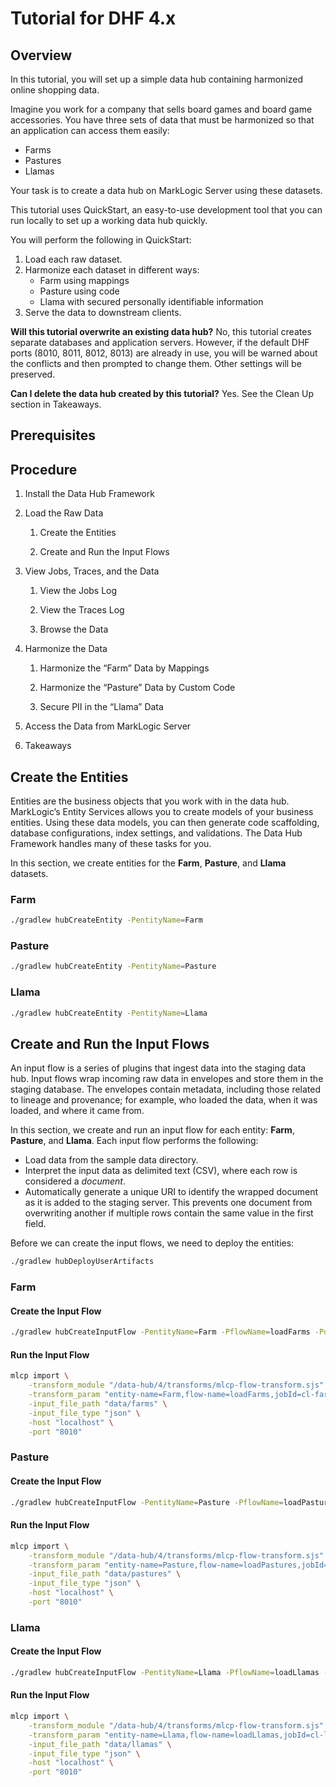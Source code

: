# Tutorial for DHF 4.x

## Overview
In this tutorial, you will set up a simple data hub containing harmonized online shopping data.

Imagine you work for a company that sells board games and board game accessories. You have three sets of data that must be harmonized so that an application can
access them easily:

* Farms
* Pastures
* Llamas

Your task is to create a data hub on MarkLogic Server using these datasets.

This tutorial uses QuickStart, an easy-to-use development tool that you can run locally to set up a working data hub quickly.

You will perform the following in QuickStart:

1. Load each raw dataset.
2. Harmonize each dataset in different ways:
    * Farm using mappings
    * Pasture using code
    * Llama with secured personally identifiable information
3. Serve the data to downstream clients.

**Will this tutorial overwrite an existing data hub?**
No, this tutorial creates separate databases and application servers. However, if the default DHF ports (8010, 8011, 8012, 8013) are already in use, you will be
warned about the conflicts and then prompted to change them. Other settings will be preserved.

**Can I delete the data hub created by this tutorial?**
Yes. See the Clean Up section in Takeaways.

## Prerequisites


## Procedure
1. Install the Data Hub Framework

2. Load the Raw Data

    1. Create the Entities

    2. Create and Run the Input Flows

3. View Jobs, Traces, and the Data

    1. View the Jobs Log

    2. View the Traces Log

    3. Browse the Data

4. Harmonize the Data

    1. Harmonize the “Farm” Data by Mappings

    2. Harmonize the “Pasture” Data by Custom Code

    3. Secure PII in the “Llama” Data

5. Access the Data from MarkLogic Server

6. Takeaways


## Create the Entities
Entities are the business objects that you work with in the data hub. MarkLogic’s Entity Services allows you to create models of your business entities. Using
these data models, you can then generate code scaffolding, database configurations, index settings, and validations. The Data Hub Framework handles many of
these tasks for you.

In this section, we create entities for the **Farm**, **Pasture**, and **Llama** datasets.

### Farm
````bash
./gradlew hubCreateEntity -PentityName=Farm
````

### Pasture
````bash
./gradlew hubCreateEntity -PentityName=Pasture
````

### Llama
````bash
./gradlew hubCreateEntity -PentityName=Llama
````

## Create and Run the Input Flows
An input flow is a series of plugins that ingest data into the staging data hub. Input flows wrap incoming raw data in envelopes and store them in the staging
database. The envelopes contain metadata, including those related to lineage and provenance; for example, who loaded the data, when it was loaded, and where it
came from.

In this section, we create and run an input flow for each entity: **Farm**, **Pasture**, and **Llama**. Each input flow performs the following:

* Load data from the sample data directory.
* Interpret the input data as delimited text (CSV), where each row is considered a _document_.
* Automatically generate a unique URI to identify the wrapped document as it is added to the staging server. This prevents one document from overwriting another
if multiple rows contain the same value in the first field.

Before we can create the input flows, we need to deploy the entities:

````bash
./gradlew hubDeployUserArtifacts
````

### Farm

#### Create the Input Flow
````bash
./gradlew hubCreateInputFlow -PentityName=Farm -PflowName=loadFarms -PdataFormat=json -PpluginFormat=sjs
````

#### Run the Input Flow
````bash
mlcp import \
    -transform_module "/data-hub/4/transforms/mlcp-flow-transform.sjs" \
    -transform_param "entity-name=Farm,flow-name=loadFarms,jobId=cl-farms" \
    -input_file_path "data/farms" \
    -input_file_type "json" \
    -host "localhost" \
    -port "8010"
````

### Pasture

#### Create the Input Flow
````bash
./gradlew hubCreateInputFlow -PentityName=Pasture -PflowName=loadPastures -PdataFormat=json -PpluginFormat=sjs
````

#### Run the Input Flow
````bash
mlcp import \
    -transform_module "/data-hub/4/transforms/mlcp-flow-transform.sjs" \
    -transform_param "entity-name=Pasture,flow-name=loadPastures,jobId=cl-pastures" \
    -input_file_path "data/pastures" \
    -input_file_type "json" \
    -host "localhost" \
    -port "8010"
````

### Llama

#### Create the Input Flow
````bash
./gradlew hubCreateInputFlow -PentityName=Llama -PflowName=loadLlamas -PdataFormat=json -PpluginFormat=sjs
````

#### Run the Input Flow
````bash
mlcp import \
    -transform_module "/data-hub/4/transforms/mlcp-flow-transform.sjs" \
    -transform_param "entity-name=Llama,flow-name=loadLlamas,jobId=cl-llamas" \
    -input_file_path "data/llamas" \
    -input_file_type "json" \
    -host "localhost" \
    -port "8010"
````
